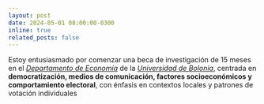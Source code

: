```yaml
---
layout: post
date: 2024-05-01 08:00:00-0300
inline: true
related_posts: false
---
```


Estoy entusiasmado por comenzar una beca de investigación de 15 meses en el <i>[Departamento de Economía](https://dse.unibo.it/en)</i> de la <i>[Universidad de Bolonia](https://www.unibo.it/en/homepage)</i>, centrada en <b>democratización, medios de comunicación, factores socioeconómicos y comportamiento electoral</b>, con énfasis en contextos locales y patrones de votación individuales
